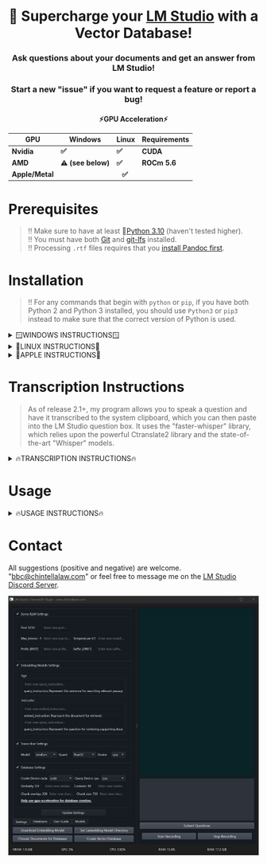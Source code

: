 <div align="center">
  <h1>🚀 Supercharge your <a href="https://lmstudio.ai/">LM Studio</a> with a Vector Database!</h1>
</div>
<div align="center">
  <h3>Ask questions about your documents and get an answer from LM Studio!</h3>
  <h3>Start a new "issue" if you want to request a feature or report a bug!</h3>
</div>

<div align="center">
  <h4>⚡GPU Acceleration⚡
  <table>
    <thead>
      <tr>
        <th>GPU</th>
        <th>Windows</th>
        <th>Linux</th>
        <th>Requirements</th>
      </tr>
    </thead>
    <tbody>
      <tr>
        <td>Nvidia</td>
        <td>✅</td>
        <td>✅</td>
        <td>CUDA</td>
      </tr>
      <tr>
        <td>AMD</td>
        <td>⚠️ (see below)</td>
        <td>✅</td>
        <td>ROCm 5.6</td>
      </tr>
      <tr>
        <td>Apple/Metal</td>
        <td colspan="3" align="center"> ✅ </td>
      </tr>
    </tbody>
  </table></h4>
</div>

# Prerequisites

> ‼️ Make sure to have at least 🐍[Python 3.10](https://www.python.org/downloads/release/python-31011/) (haven't tested higher).<br>
> ‼️ You must have both [Git](https://git-scm.com/downloads) and [git-lfs](https://git-lfs.com/) installed.<br>
> ‼️ Processing ```.rtf``` files requires that you [install Pandoc first](https://github.com/jgm/pandoc).

# Installation
> ‼️ For any commands that begin with ```python``` or ```pip```, if you have both Python 2 and Python 3 installed, you should use ```Python3``` or ```pip3``` instead to make sure that the correct version of Python is used.
<details>
  <summary>🪟WINDOWS INSTRUCTIONS🪟</summary>
  
### Step 1 - Install GPU Acceleration Software
* 🟢 Nvidia GPU ➜ install [CUDA 11.8](https://developer.nvidia.com/cuda-11-8-0-download-archive)
    > Note that this installation is system-wide and it's not necessary to install within a virtual environment.
* 🔴 AMD GPU - Unfortunately, PyTorch does not currently support AMD GPUs on Windows (only Linux).  However, it may be possible by using WSL within Windows pursuant to the instructions [HERE](https://ubuntu.com/tutorials/install-ubuntu-on-wsl2-on-windows-11-with-gui-support#1-overview) and then access GPU-acceleration via [HERE](https://ubuntu.com/tutorials/enabling-gpu-acceleration-on-ubuntu-on-wsl2-with-the-nvidia-cuda-platform#1-overview).  This might [also be helpful](https://user-images.githubusercontent.com/108230321/275660295-e2d6e097-38c5-4e38-9a1f-f28441ba8812.png)  However, I do not have an AMD GPU so please let me know if you get it working with this method.  If this does work for you, proceed to the instructions below on how to install my program within Linux.

### Step 2 - Obtain Repository
* Download the latest "release" and unzip anywhere on your computer.

### Step 3 - Virtual Environment
* Open the folder containing my repository files.  Open a command prompt.  Create a virtual environment:
```
python -m venv .
```
* Activate the virtual environment:
```
.\Scripts\activate
```

### Step 4 - Upgrade pip
```
python -m pip install --upgrade pip
```

### Step 5 - Install PyTorch
* 🟢 Nvidia GPUs:
```
pip install torch torchvision torchaudio --index-url https://download.pytorch.org/whl/cu118
```
> 🔴 AMD GPU - Unfortunately, PyTorch does not currently support AMD GPUs on Windows (only Linux).  However, it may be possible by using WSL within Windows pursuant to the instructions [HERE](https://ubuntu.com/tutorials/install-ubuntu-on-wsl2-on-windows-11-with-gui-support#1-overview) and then access GPU-acceleration via [HERE](https://ubuntu.com/tutorials/enabling-gpu-acceleration-on-ubuntu-on-wsl2-with-the-nvidia-cuda-platform#1-overview).  However, I do not have an AMD GPU so please let me know if you get it working with this method.  If this does work for you, proceed to the instructions below on how to install my program within Linux.
* 🔵 CPU only:
```
pip install torch torchvision torchaudio
```

### Step 6 - Install Dependencies
```
pip install -r requirements.txt
```

### Step 7 - Double check GPU-Acceleration
```
python check_gpu.py
```
</details>

<details>
  <summary>🐧LINUX INSTRUCTIONS🐧</summary>

### Step 1 - GPU Acceleration Software
  * 🟢 Nvidia GPUs ➜ install [CUDA 11.8](https://developer.nvidia.com/cuda-11-8-0-download-archive)
      > Note that this installation is system-wide and it's not necessary to install within a virtual environment.
  * 🔴 AMD GPUs ➜ install [ROCm version 5.6](https://docs.amd.com/en/docs-5.6.0/deploy/windows/gui/index.html) according to the instructions.
    > Additionally, [this repo](https://github.com/nktice/AMD-AI) might help, but I can't verify since I don't have an AMD GPU nor Linux.

### Step 2 - Obtain Repository
* Download the latest "release" and unzip anywhere on your computer.

### Step 3 - Virtual Environment
* Open the folder containing my repository files.  Open a command prompt.  Create a virtual environment:
```
python -m venv .
```
* Activate the virtual environment:
```
source bin/activate
```

### Step 4 - Update Pip
```
python -m pip install --upgrade pip
```

### Step 5 - Install PyTorch
* 🟢 Nvidia GPU:
```
pip install torch torchvision torchaudio --index-url https://download.pytorch.org/whl/cu118
```
* 🔴 AMD GPU:
```
pip install torch torchvision torchaudio --index-url https://download.pytorch.org/whl/rocm5.6
```
* 🔵 CPU only:
```
pip install torch torchvision torchaudio --index-url https://download.pytorch.org/whl/cpu
```

### Step 6 - Install Dependencies
> ‼️On Linux systems run this first before installing the requirements.txt: ```sudo apt-get install portaudio19-dev``` and ```sudo apt-get install python3-dev```
```
pip install -r requirements.txt
```

### Step 7 - Double check GPU-acceleration
```
python check_gpu.py
```
</details>

<details>
  <summary>🍎APPLE INSTRUCTIONS🍎</summary>

### Step 1 - GPU Acceleration Software
* All Macs with MacOS 12.3+ come with 🔘 Metal/MPS support, which is the equivalent of CUDA and ROCm.  However, you still need to install [Xcode Command Line Tools](https://www.makeuseof.com/install-xcode-command-line-tools/).

### Step 2 - Obtain Repository
* Download the ZIP file containing the latest release for my repository.  Inside the ZIP file is a folder holding my repository.  Unzip and place this folder anywhere you want on your computer.

### Step 3 - Virtual Environment
* Open the folder containing my repository files.  Open a command prompt.  Create a virtual environment:
```
python -m venv .
```
* Activate the virtual environment:
```
source bin/activate
```

### Step 4 - Update Pip
```
python -m pip install --upgrade pip
```

### Step 5 - Install PyTorch
```
pip install torch torchvision torchaudio
```

### Step 6 - Install Dependencies
> ‼️On MacOS systems run this first: ```brew install portaudio```
```
pip install -r requirements.txt
```

### Step 7 - Double check Metal/MPS-acceleration
```
python check_gpu.py
```

</details>

# Transcription Instructions

> As of release 2.1+, my program allows you to speak a question and have it transcribed to the system clipboard, which you can then paste into the LM Studio question box.  It uses the "faster-whisper" library, which relies upon the powerful Ctranslate2 library and the state-of-the-art "Whisper" models.

<details>
  <summary>🔥TRANSCRIPTION INSTRUCTIONS🔥</summary>
  
### Compatibility Overview

<div align="center">
  <h4>⚡Transcription Acceleration⚡</h4>
  <table>
    <thead>
      <tr>
        <th></th>
        <th>Acceleration Support</th>
        <th>Requirements</th>
      </tr>
    </thead>
    <tbody>
      <tr>
        <td>Intel CPU</td>
        <td>✅</td>
        <td></td>
      </tr>
      <tr>
        <td>AMD CPU</td>
        <td>✅</td>
        <td></td>
      </tr>
      <tr>
        <td>Nvidia GPU</td>
        <td>✅</td>
        <td>CUDA</td>
      </tr>
      <tr>
        <td>AMD GPU</td>
        <td>❌</td>
        <td>Will default to CPU</td>
      </tr>
      <tr>
        <td>Apple CPU</td>
        <td>✅</td>
        <td></td>
      </tr>
      <tr>
        <td>Apple Metal/MPS</td>
        <td>❌</td>
        <td>Will default to CPU</td>
      </tr>
    </tbody>
  </table>
</div>

  > The type of acceleration you'll be using also determines the supported quantizations (discussed below).

### Compatibility Checker

On Windows, simpy run [```ctranslate2_compatibility.exe```](https://github.com/BBC-Esq/ctranslate2-compatibility-checker/releases/tag/v1.0).<br>

On Linux or MacOS, follow the instructions [HERE](https://github.com/BBC-Esq/ctranslate2-compatibility-checker).

### Changing Transcription Model or Quantization

All transcription settings can be changed in-program as of Version 2.5!

</details>

# Usage
<details>
  <summary>🔥USAGE INSTRUCTIONS🔥</summary>

### Step 1 - Virtual Environment
Open a command prompt within my repository folder and activate the virtual environment:<br>
> NOTE: For 🍎Macs and 🐧Linux the command is: ```source bin/activate```
```
.\Scripts\activate
```

### Step 2 - Run Program
```
python gui.py
```
* ‼️ Only systems running Windows with an Nvidia GPU will display metrics in the GUI.  Feel free to request that I add AMD or Apple support.

### Step 3 - Download Embedding Model
The best embedding model depends on the type of text being entered into the vector database and the style of question you intend to ask.  I've selected multiple models that are good, but feel free to read about each one because they're suitable for different tasks.
> ‼️ You must wait until the download is complete AND unpacked before trying to create the database.

### Step 4 - Select Embedding Model Directory
Selects the directory of the embedding model you want to use.

### Step 5 - Choose Documents for Database
Select one or more files (```.pdf```, ```.docx```, ```.txt```, ```.json```, ```.enex```, ```.eml```, ```.msg```, ```.csv```, ```.xls```, ```.xlsx```, ```.rtf```, ```.odt```).
> ‼️ PDF files must already have had OCR done on them.  Put in a feature request if you want to incorporate Pytesseract for OCR.

### Step 6 - Create Vector Database
GPU usage will spike as the vector database is created.  Wait for this to complete before querying database.

### Step 7 - Start LM Studio
Open LM Studio and load a model.  Click the server tab on the left side.  Click "Start Server" in the server tab.
> ‼️ Only Llama2-based models are currently supported due to their prompt format.

### Step 8 - Submit Question
Enter a question and click "submit question."  The vector database will be queried and your question along with the results will be fed to LM Studio for an answer.

### Step 9 - Transcribe Question Instead
Click the 'Start Record' button, speak, and then click the 'Stop' button.  Paste transcription into question box and click Submit Question.

</details>

# Contact

All suggestions (positive and negative) are welcome.  "bbc@chintellalaw.com" or feel free to message me on the [LM Studio Discord Server](https://discord.gg/aPQfnNkxGC).

<div align="center">
  <img src="https://github.com/BBC-Esq/ChromaDB-Plugin-for-LM-Studio/raw/main/example.png" alt="Example Image">
</div>
